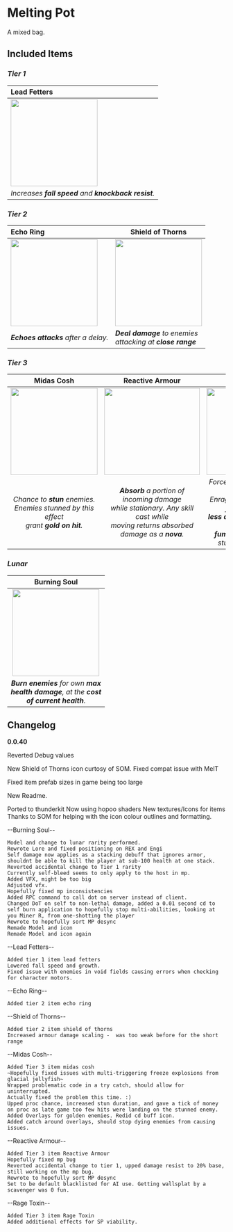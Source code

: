 # Melting Pot

A mixed bag.
## Included Items

### **_Tier 1_**

| Lead Fetters |
| :- |
|<img src="https://imgur.com/wZvnv9N.png" width="200" height="200" />|
|*Increases __fall speed__ and __knockback resist__.*|

### **_Tier 2_**

| Echo Ring | Shield of Thorns|
| :- | - |
| <img src="https://imgur.com/AKdw21x.png" width="200" height="200" /> | <img src="https://imgur.com/xXXZDO8.png" width="200" height="200" /> |
|*__Echoes attacks__ after a delay.*|*__Deal damage__ to enemies </br> attacking at __close range__*|

### **_Tier 3_**


| Midas Cosh | Reactive Armour | Rage Toxin|
|:-:|:-:|:-:|
| <img src="https://imgur.com/5XBDT4y.png" width="200" height="200" /> | <img src="https://imgur.com/9zozM0g.png" width="220" height="200" /> | <img src="https://imgur.com/dG6temm.png" width="200" height="200" /> |
| *Chance to __stun__ enemies.<br> Enemies stunned by this effect<br> grant __gold on hit__.* | *__Absorb__ a portion of incoming damage <br>while stationary. Any skill cast while<br> moving returns absorbed damage as a __nova__.* | *Forces attacked enemies to __focus you__.<br> Enraged enemies __attack faster__ but deal<br>__less damage__, and have a chance to <br>__fumble attacks__ mini-stunning the enemy* |


### __*Lunar*__

| Burning Soul |
|:-:|
| <img src="https://imgur.com/ChiC1QC.png" width="200" height="200" /> |
| *__Burn enemies__ for own __max <br> health damage__, at the __cost<br> of current health__.* |


## Changelog
**0.0.40**

Reverted Debug values

New Shield of Thorns icon curtosy of SOM. Fixed compat issue with MelT

Fixed item prefab sizes in game being too large

New Readme.

Ported to thunderkit
Now using hopoo shaders
New textures/Icons for items
Thanks to SOM for helping with the icon colour outlines and formatting.


--Burning Soul--

	Model and change to lunar rarity performed.
	Rewrote Lore and fixed positioning on REX and Engi
	Self damage now applies as a stacking debuff that ignores armor, shouldnt be able to kill the player at sub-100 health at one stack.
	Reverted accidental change to Tier 1 rarity
	Currently self-bleed seems to only apply to the host in mp.
	Added VFX, might be too big
	Adjusted vfx.
	Hopefully fixed mp inconsistencies
	Added RPC command to call dot on server instead of client.
	Changed DoT on self to non-lethal damage, added a 0.01 second cd to self burn application to hopefully stop multi-abilities, looking at you Miner R, from one-shotting the player
	Rewrote to hopefully sort MP desync
	Remade Model and icon
	Remade Model and icon again
	
--Lead Fetters--

	Added tier 1 item lead fetters
	Lowered fall speed and growth.
	Fixed issue with enemies in void fields causing errors when checking for character motors.
	
--Echo Ring--
	
	Added tier 2 item echo ring
	
--Shield of Thorns--
	
	Added tier 2 item shield of thorns
	Increased armour damage scaling -  was too weak before for the short range
	
--Midas Cosh--
	
	Added Tier 3 item midas cosh
	~Hopefully fixed issues with multi-triggering freeze explosions from glacial jellyfish~
	Wrapped problematic code in a try catch, should allow for uninterrupted.
	Actually fixed the problem this time. :)
	Upped proc chance, increased stun duration, and gave a tick of money on proc as late game too few hits were landing on the stunned enemy.
	Added Overlays for golden enemies. Redid cd buff icon.
	Added catch around overlays, should stop dying enemies from causing issues.
	
--Reactive Armour--

	Added Tier 3 item Reactive Armour
	Hopefully fixed mp bug
	Reverted accidental change to tier 1, upped damage resist to 20% base, still working on the mp bug.
	Rewrote to hopefully sort MP desync
	Set to be default blacklisted for AI use. Getting wallsplat by a scavenger was 0 fun.

--Rage Toxin--

	Added Tier 3 item Rage Toxin
	Added additional effects for SP viability.